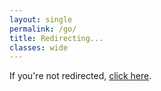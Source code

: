 ```yaml
---
layout: single
permalink: /go/
title: Redirecting...
classes: wide
---
```


<script src="/assets/js/qr_map.js"></script>
<script>
  const segments = window.location.pathname.split("/");
  const code = segments[segments.length - 1] || segments[segments.length - 2]; // handles trailing slash

  const map = {};
  window.qrLinks.forEach((entry, idx) => {
    const short = (idx + 1).toString().padStart(2, "0");
    map[short] = entry.uri;
  });

  const target = map[code];
  if (target) {
    window.location.replace(target);
  } else {
    window.location.replace("https://gemcounty.run");
  }
</script>

<p>If you're not redirected, <a href="https://gemcounty.run">click here</a>.</p>
